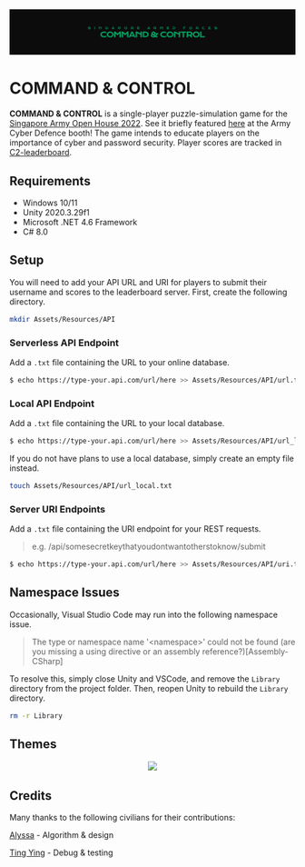 <div align="center">
    <img src="resources/banner.png" />
</div>

# COMMAND & CONTROL

**COMMAND & CONTROL** is a single-player puzzle-simulation game for the [Singapore Army Open House 2022](https://www.mindef.gov.sg/web/portal/mindef/news-and-events/latest-releases/article-detail/2022/May/06may22_fs). See it briefly featured [here](https://www.facebook.com/plugins/video.php?height=250&href=https%3A%2F%2Fwww.facebook.com%2Foursingaporearmy%2Fvideos%2F1428028877712911%2F&show_text=false&t=150) at the Army Cyber Defence booth! The game intends to educate players on the importance of cyber and password security. Player scores are tracked in [C2-leaderboard](https://github.com/winstxnhdw/C2-leaderboard).

## Requirements

- Windows 10/11
- Unity 2020.3.29f1
- Microsoft .NET 4.6 Framework
- C# 8.0

## Setup

You will need to add your API URL and URI for players to submit their username and scores to the leaderboard server. First, create the following directory.

```bash
mkdir Assets/Resources/API
```

### Serverless API Endpoint

Add a `.txt` file containing the URL to your online database.

```bash
$ echo https://type-your.api.com/url/here >> Assets/Resources/API/url.txt
```

### Local API Endpoint

Add a `.txt` file containing the URL to your local database.


```bash
$ echo https://type-your.api.com/url/here >> Assets/Resources/API/url_local.txt
```

If you do not have plans to use a local database, simply create an empty file instead.

```bash
touch Assets/Resources/API/url_local.txt
```

### Server URI Endpoints

Add a `.txt` file containing the URI endpoint for your REST requests.

> e.g. /api/somesecretkeythatyoudontwantotherstoknow/submit

```bash
$ echo https://type-your.api.com/url/here >> Assets/Resources/API/uri.txt
```

## Namespace Issues

Occasionally, Visual Studio Code may run into the following namespace issue.

> The type or namespace name '\<namespace\>' could not be found \(are you missing a using directive or an assembly reference?\)\[Assembly-CSharp\]

To resolve this, simply close Unity and VSCode, and remove the `Library` directory from the project folder. Then, reopen Unity to rebuild the `Library` directory.

```bash
rm -r Library
```

## Themes

<div align="center">
    <img src="resources/preview.gif" />
</div>

## Credits

Many thanks to the following civilians for their contributions:

[Alyssa](https://github.com/alyssaxchua) - Algorithm & design

[Ting Ying](https://github.com/LTYGUY) - Debug & testing
